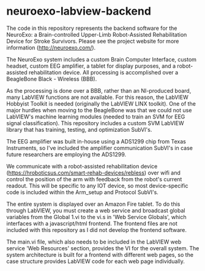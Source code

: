 # neuroexo-labview-backend

The code in this repository represents the backend software for the NeuroExo: a Brain-controlled Upper-Limb Robot-Assisted Rehabilitation Device for Stroke Survivors. Please see the project website for more information (http://neuroexo.com/).

The NeuroExo system includes a custom Brain Computer Interface, custom headset, custom EEG amplifier, a tablet for display purposes, and a robot-assisted rehabilitation device. All processing is accomplished over a BeagleBone Black - Wireless (BBB). 

As the processing is done over a BBB, rather than an NI-produced board, many LabVIEW functions are not available. For this reason, the LabVIEW Hobbyist Toolkit is needed (originally the LabVIEW LINX toolkit). One of the major hurdles when moving to the BeagleBone was that we could not use LabVIEW's machine learning modules (needed to train an SVM for EEG signal classification). This repository includes a custom SVM LabVIEW library that has training, testing, and optimization SubVI's.

The EEG amplifier was built in-house using a ADS1299 chip from Texas Instruments, so I've included the amplifier communication SubVI's in case future researchers are employing the ADS1299.

We communicate with a robot-assisted rehabilitation device (https://hroboticsus.com/smart-rehab-devices/rebless) over wifi and control the position of the arm with feedback from the robot's current readout. This will be specific to any IOT device, so most device-specific code is included within the Arm_setup and Protocol SubVI's.

The entire system is displayed over an Amazon Fire tablet. To do this through LabVIEW, you must create a web service and broadcast global variables from the Global 1.vi to the vi.s in 'Web Service Globals', which interfaces with a javascript/html frontend. The frontend files are not included with this repository as I did not develop the frontend software.

The main.vi file, which also needs to be included in the LabVIEW web service 'Web Resources' section, provides the VI for the overall system. The system architecture is built for a frontend with different web pages, so the case structure provides LabVIEW code for each web page individually.

